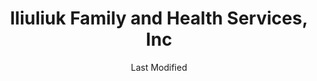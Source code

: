 ---
layout: location-page
date: Last Modified
description: "Local COVID-19 testing is available at Iliuliuk Family and Health Services, Inc in Unalaska, Alaska, USA."
permalink: "locations/alaska/unalaska/iliuliuk-family-and-health-services-inc/"
tags:
  - locations
  - alaska
title: Iliuliuk Family and Health Services, Inc
uniqueName: iliuliuk-family-and-health-services-inc
state: Alaska
stateAbbr: AK
hood: "Unalaska"
address: "248 Lavelle Ct "
city: "Unalaska"
zip: "99685"
zipsNearby: "99553 99685 99692" 
mapUrl: "http://maps.apple.com/?q=Iliuliuk+Family+and+Health+Services+Inc&address=248+Lavelle+Ct,Unalaska,Alaska,99685"
locationType: Walk-up
phone: "907-581-1202"
website: "http://www.ifhs.org/"
onlineBooking: undefined
closed: undefined
closedUpdate: May 23rd, 2020
notes: "Requires phone screen."
days: Weekdays
hours: 8:30AM-6PM
altDays: Saturdays
altHours: 8AM-1PM
ctaMessage: Learn more
ctaUrl: "http://www.ifhs.org/"
---